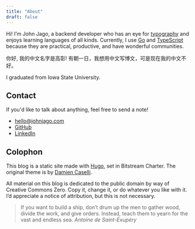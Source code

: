 ```yaml
---
title: "About"
draft: false
---
```


Hi! I’m John Jago, a backend developer who has an eye for [typography](https://practicaltypography.com/)
and enjoys learning languages of all kinds. Currently, I use
[Go](https://golang.org/) and [TypeScript](https://www.typescriptlang.org/)
because they are practical, productive, and have wonderful communities.

你好, 我的中文名字是高彰! 有朝一日，我想用中文写博文，可是现在我的中文不好。

I graduated from Iowa State University.

## Contact

If you'd like to talk about anything, feel free to send a note!

- [hello@johnjago.com](mailto:hello@johnjago.com)
- [GitHub](https://github.com/johnjago)
- [LinkedIn](https://www.linkedin.com/in/johnjago/)

## Colophon

This blog is a static site made with [Hugo](https://gohugo.io/), set in
Bitstream Charter. The original theme is by [Damien Caselli](https://github.com/dashdashzako).

All material on this blog is dedicated to the public domain by way of Creative
Commons Zero. Copy it, change it, or do whatever you like with it. I’d
appreciate a notice of attribution, but this is not necessary.

> If you want to build a ship, don’t drum up the men to gather wood, divide the
> work, and give orders. Instead, teach them to yearn for the vast and endless
> sea.
> <cite>Antoine de Saint-Exupéry</cite>
